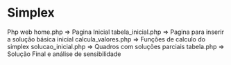 # Simplex
Php web
home.php => Pagina Inicial 
tabela_inicial.php => Pagina para inserir a solução básica inicial
calcula_valores.php => Funções de calculo do simplex
solucao_inicial.php => Quadros com soluções parciais
tabela.php => Solução Final e análise de sensibilidade
